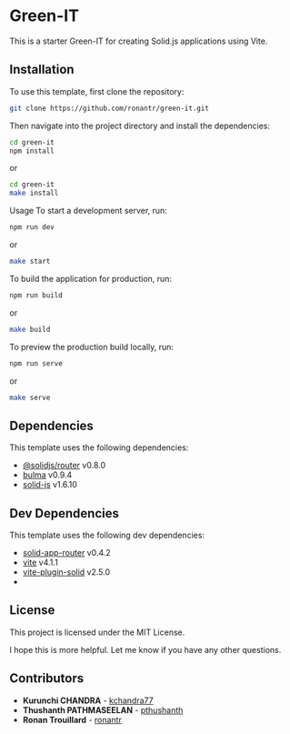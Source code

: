# Green-IT

This is a starter Green-IT for creating Solid.js applications using Vite.

## Installation

To use this template, first clone the repository:

```sh
git clone https://github.com/ronantr/green-it.git
```
Then navigate into the project directory and install the dependencies:

```sh
cd green-it
npm install
```
or
```sh
cd green-it
make install
```
Usage
To start a development server, run:

```sh
npm run dev
```
or
```sh
make start
```

To build the application for production, run:

```sh
npm run build
```
or
```sh
make build
```
To preview the production build locally, run:

```sh
npm run serve
```
or
```sh
make serve
```



## Dependencies
This template uses the following dependencies:

- [@solidjs/router](https://www.npmjs.com/package/@solidjs/router) v0.8.0
- [bulma](https://www.npmjs.com/package/bulma) v0.9.4
- [solid-js](https://www.npmjs.com/package/solid-js) v1.6.10

## Dev Dependencies
This template uses the following dev dependencies:

- [solid-app-router](https://www.npmjs.com/package/solid-app-router) v0.4.2
- [vite](https://www.npmjs.com/package/vite) v4.1.1
- [vite-plugin-solid](https://www.npmjs.com/package/vite-plugin-solid) v2.5.0
- 
## License
This project is licensed under the MIT License.
 

I hope this is more helpful. Let me know if you have any other questions.



## Contributors

* **Kurunchi CHANDRA** - [kchandra77](https://github.com/kchandra77)
* **Thushanth PATHMASEELAN** - [pthushanth](https://github.com/pthushanth)
* **Ronan Trouillard** - [ronantr](https://github.com/ronantr)

